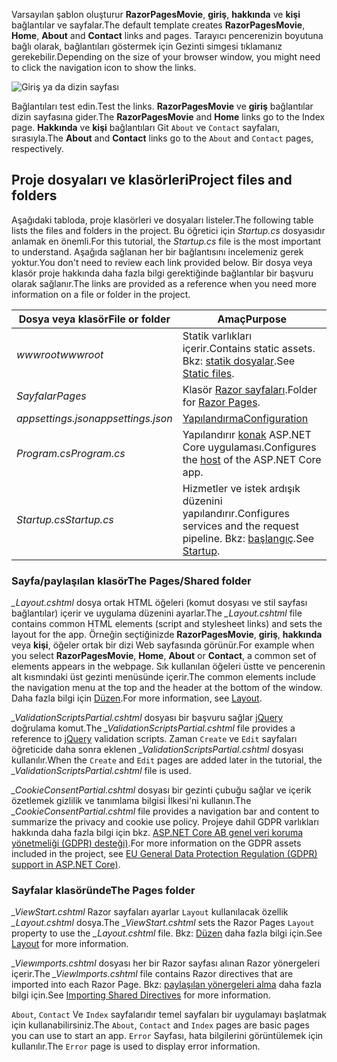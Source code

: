 <span data-ttu-id="bd3ca-101">Varsayılan şablon oluşturur **RazorPagesMovie**, **giriş**, **hakkında** ve **kişi** bağlantılar ve sayfalar.</span><span class="sxs-lookup"><span data-stu-id="bd3ca-101">The default template creates **RazorPagesMovie**, **Home**, **About** and **Contact** links and pages.</span></span> <span data-ttu-id="bd3ca-102">Tarayıcı pencerenizin boyutuna bağlı olarak, bağlantıları göstermek için Gezinti simgesi tıklamanız gerekebilir.</span><span class="sxs-lookup"><span data-stu-id="bd3ca-102">Depending on the size of your browser window, you might need to click the navigation icon to show the links.</span></span>

![Giriş ya da dizin sayfası](~/tutorials/razor-pages/razor-pages-start/_static/home2.png)

<span data-ttu-id="bd3ca-104">Bağlantıları test edin.</span><span class="sxs-lookup"><span data-stu-id="bd3ca-104">Test the links.</span></span> <span data-ttu-id="bd3ca-105">**RazorPagesMovie** ve **giriş** bağlantılar dizin sayfasına gider.</span><span class="sxs-lookup"><span data-stu-id="bd3ca-105">The **RazorPagesMovie** and **Home** links go to the Index page.</span></span> <span data-ttu-id="bd3ca-106">**Hakkında** ve **kişi** bağlantıları Git `About` ve `Contact` sayfaları, sırasıyla.</span><span class="sxs-lookup"><span data-stu-id="bd3ca-106">The **About** and **Contact** links go to the `About` and `Contact` pages, respectively.</span></span>

## <a name="project-files-and-folders"></a><span data-ttu-id="bd3ca-107">Proje dosyaları ve klasörleri</span><span class="sxs-lookup"><span data-stu-id="bd3ca-107">Project files and folders</span></span>

<span data-ttu-id="bd3ca-108">Aşağıdaki tabloda, proje klasörleri ve dosyaları listeler.</span><span class="sxs-lookup"><span data-stu-id="bd3ca-108">The following table lists the files and folders in the project.</span></span> <span data-ttu-id="bd3ca-109">Bu öğretici için *Startup.cs* dosyasıdır anlamak en önemli.</span><span class="sxs-lookup"><span data-stu-id="bd3ca-109">For this tutorial, the *Startup.cs* file is the most important to understand.</span></span> <span data-ttu-id="bd3ca-110">Aşağıda sağlanan her bir bağlantısını incelemeniz gerek yoktur.</span><span class="sxs-lookup"><span data-stu-id="bd3ca-110">You don't need to review each link provided below.</span></span> <span data-ttu-id="bd3ca-111">Bir dosya veya klasör proje hakkında daha fazla bilgi gerektiğinde bağlantılar bir başvuru olarak sağlanır.</span><span class="sxs-lookup"><span data-stu-id="bd3ca-111">The links are provided as a reference when you need more information on a file or folder in the project.</span></span>

| <span data-ttu-id="bd3ca-112">Dosya veya klasör</span><span class="sxs-lookup"><span data-stu-id="bd3ca-112">File or folder</span></span> | <span data-ttu-id="bd3ca-113">Amaç</span><span class="sxs-lookup"><span data-stu-id="bd3ca-113">Purpose</span></span> |
| -------------- | ------- |
| <span data-ttu-id="bd3ca-114">*wwwroot*</span><span class="sxs-lookup"><span data-stu-id="bd3ca-114">*wwwroot*</span></span> | <span data-ttu-id="bd3ca-115">Statik varlıkları içerir.</span><span class="sxs-lookup"><span data-stu-id="bd3ca-115">Contains static assets.</span></span> <span data-ttu-id="bd3ca-116">Bkz: [statik dosyalar](xref:fundamentals/static-files).</span><span class="sxs-lookup"><span data-stu-id="bd3ca-116">See [Static files](xref:fundamentals/static-files).</span></span> |
| <span data-ttu-id="bd3ca-117">*Sayfalar*</span><span class="sxs-lookup"><span data-stu-id="bd3ca-117">*Pages*</span></span> | <span data-ttu-id="bd3ca-118">Klasör [Razor sayfaları](xref:razor-pages/index).</span><span class="sxs-lookup"><span data-stu-id="bd3ca-118">Folder for [Razor Pages](xref:razor-pages/index).</span></span> |
| <span data-ttu-id="bd3ca-119">*appsettings.json*</span><span class="sxs-lookup"><span data-stu-id="bd3ca-119">*appsettings.json*</span></span> | [<span data-ttu-id="bd3ca-120">Yapılandırma</span><span class="sxs-lookup"><span data-stu-id="bd3ca-120">Configuration</span></span>](xref:fundamentals/configuration/index) |
| <span data-ttu-id="bd3ca-121">*Program.cs*</span><span class="sxs-lookup"><span data-stu-id="bd3ca-121">*Program.cs*</span></span> | <span data-ttu-id="bd3ca-122">Yapılandırır [konak](xref:fundamentals/host/index) ASP.NET Core uygulaması.</span><span class="sxs-lookup"><span data-stu-id="bd3ca-122">Configures the [host](xref:fundamentals/host/index) of the ASP.NET Core app.</span></span> |
| <span data-ttu-id="bd3ca-123">*Startup.cs*</span><span class="sxs-lookup"><span data-stu-id="bd3ca-123">*Startup.cs*</span></span> | <span data-ttu-id="bd3ca-124">Hizmetler ve istek ardışık düzenini yapılandırır.</span><span class="sxs-lookup"><span data-stu-id="bd3ca-124">Configures services and the request pipeline.</span></span> <span data-ttu-id="bd3ca-125">Bkz: [başlangıç](xref:fundamentals/startup).</span><span class="sxs-lookup"><span data-stu-id="bd3ca-125">See [Startup](xref:fundamentals/startup).</span></span> |

### <a name="the-pagesshared-folder"></a><span data-ttu-id="bd3ca-126">Sayfa/paylaşılan klasör</span><span class="sxs-lookup"><span data-stu-id="bd3ca-126">The Pages/Shared folder</span></span>

<span data-ttu-id="bd3ca-127">*_Layout.cshtml* dosya ortak HTML öğeleri (komut dosyası ve stil sayfası bağlantılar) içerir ve uygulama düzenini ayarlar.</span><span class="sxs-lookup"><span data-stu-id="bd3ca-127">The *_Layout.cshtml* file contains common HTML elements (script and stylesheet links) and sets the layout for the app.</span></span> <span data-ttu-id="bd3ca-128">Örneğin seçtiğinizde **RazorPagesMovie**, **giriş**, **hakkında** veya **kişi**, öğeler ortak bir dizi Web sayfasında görünür.</span><span class="sxs-lookup"><span data-stu-id="bd3ca-128">For example when you select **RazorPagesMovie**, **Home**, **About** or **Contact**, a common set of elements appears in the webpage.</span></span> <span data-ttu-id="bd3ca-129">Sık kullanılan öğeleri üstte ve pencerenin alt kısmındaki üst gezinti menüsünde içerir.</span><span class="sxs-lookup"><span data-stu-id="bd3ca-129">The common elements include the navigation menu at the top and the header at the bottom of the window.</span></span> <span data-ttu-id="bd3ca-130">Daha fazla bilgi için [Düzen](xref:mvc/views/layout).</span><span class="sxs-lookup"><span data-stu-id="bd3ca-130">For more information, see [Layout](xref:mvc/views/layout).</span></span>

<span data-ttu-id="bd3ca-131">*_ValidationScriptsPartial.cshtml* dosyası bir başvuru sağlar [jQuery](https://jquery.com/) doğrulama komut.</span><span class="sxs-lookup"><span data-stu-id="bd3ca-131">The *_ValidationScriptsPartial.cshtml* file provides a reference to [jQuery](https://jquery.com/) validation scripts.</span></span> <span data-ttu-id="bd3ca-132">Zaman `Create` ve `Edit` sayfaları öğreticide daha sonra eklenen *_ValidationScriptsPartial.cshtml* dosyası kullanılır.</span><span class="sxs-lookup"><span data-stu-id="bd3ca-132">When the `Create` and `Edit` pages are added later in the tutorial, the *_ValidationScriptsPartial.cshtml* file is used.</span></span>

<span data-ttu-id="bd3ca-133">*_CookieConsentPartial.cshtml* dosyası bir gezinti çubuğu sağlar ve içerik özetlemek gizlilik ve tanımlama bilgisi İlkesi'ni kullanın.</span><span class="sxs-lookup"><span data-stu-id="bd3ca-133">The *_CookieConsentPartial.cshtml* file provides a navigation bar and content to summarize the privacy and cookie use policy.</span></span> <span data-ttu-id="bd3ca-134">Projeye dahil GDPR varlıkları hakkında daha fazla bilgi için bkz. [ASP.NET Core AB genel veri koruma yönetmeliği (GDPR) desteği)](xref:security/gdpr).</span><span class="sxs-lookup"><span data-stu-id="bd3ca-134">For more information on the GDPR assets included in the project, see [EU General Data Protection Regulation (GDPR) support in ASP.NET Core)](xref:security/gdpr).</span></span>

### <a name="the-pages-folder"></a><span data-ttu-id="bd3ca-135">Sayfalar klasöründe</span><span class="sxs-lookup"><span data-stu-id="bd3ca-135">The Pages folder</span></span>

<span data-ttu-id="bd3ca-136">*_ViewStart.cshtml* Razor sayfaları ayarlar `Layout` kullanılacak özellik *_Layout.cshtml* dosya.</span><span class="sxs-lookup"><span data-stu-id="bd3ca-136">The *_ViewStart.cshtml* sets the Razor Pages `Layout` property to use the *_Layout.cshtml* file.</span></span> <span data-ttu-id="bd3ca-137">Bkz: [Düzen](xref:mvc/views/layout) daha fazla bilgi için.</span><span class="sxs-lookup"><span data-stu-id="bd3ca-137">See [Layout](xref:mvc/views/layout) for more information.</span></span>

<span data-ttu-id="bd3ca-138">*_Viewımports.cshtml* dosyası her bir Razor sayfası alınan Razor yönergeleri içerir.</span><span class="sxs-lookup"><span data-stu-id="bd3ca-138">The *_ViewImports.cshtml* file contains Razor directives that are imported into each Razor Page.</span></span> <span data-ttu-id="bd3ca-139">Bkz: [paylaşılan yönergeleri alma](xref:mvc/views/layout#importing-shared-directives) daha fazla bilgi için.</span><span class="sxs-lookup"><span data-stu-id="bd3ca-139">See [Importing Shared Directives](xref:mvc/views/layout#importing-shared-directives) for more information.</span></span>

<span data-ttu-id="bd3ca-140">`About`, `Contact` Ve `Index` sayfalarıdır temel sayfaları bir uygulamayı başlatmak için kullanabilirsiniz.</span><span class="sxs-lookup"><span data-stu-id="bd3ca-140">The `About`, `Contact` and `Index` pages are basic pages you can use to start an app.</span></span> <span data-ttu-id="bd3ca-141">`Error` Sayfası, hata bilgilerini görüntülemek için kullanılır.</span><span class="sxs-lookup"><span data-stu-id="bd3ca-141">The `Error` page is used to display error information.</span></span>
